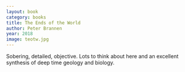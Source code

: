 ```yaml
---
layout: book
category: books
title: The Ends of the World
author: Peter Brannen
year: 2018
image: teotw.jpg
---
```


Sobering, detailed, objective.  Lots to think about here and an excellent synthesis of deep time geology and biology.
